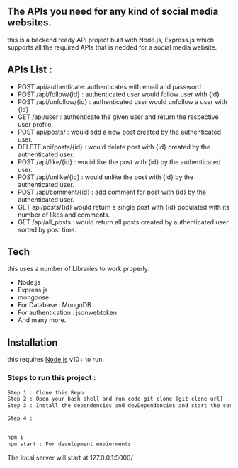 
## The APIs you need for any kind of social media websites.

this is a backend ready API project built with Node.js, Express.js which supports all the required APIs that is nedded for a social media website.

## APIs List : 

- POST api/authenticate: authenticates with email and password 
- POST /api/follow/{id} : authenticated user would follow user with {id}
- POST /api/unfollow/{id} : authenticated user would unfollow a user with {id}
- GET /api/user : authenticate the given user and return the respective user profile.
- POST api/posts/ : would add a new post created by the authenticated user.
- DELETE api/posts/{id} : would delete post with {id} created by the authenticated user.
- POST /api/like/{id} : would like the post with {id} by the authenticated user.
- POST /api/unlike/{id} :  would unlike the post with {id} by the authenticated user.
- POST /api/comment/{id} : add comment for post with {id} by the authenticated user.
- GET api/posts/{id} would return a single post with {id} populated with its number of likes and comments.
- GET /api/all_posts : would return all posts created by authenticated user sorted by post time.

## Tech

this uses a number of Libraries to work properly:

- Node.js
- Express.js
- mongoose
- For Database : MongoDB
- For authentication : jsonwebtoken
- And many more..

## Installation

this requires [Node.js](https://nodejs.org/) v10+ to run.

### Steps to run this project : 

```sh
Step 1 : Clone this Repo 
Step 2 : Open your bash shell and run code git clone {git clone url}
Step 3 : Install the dependencies and devDependencies and start the server.

Step 4 : 


npm i
npm start : For development enviorments
```
The local server will start at 127.0.0.1:5000/



